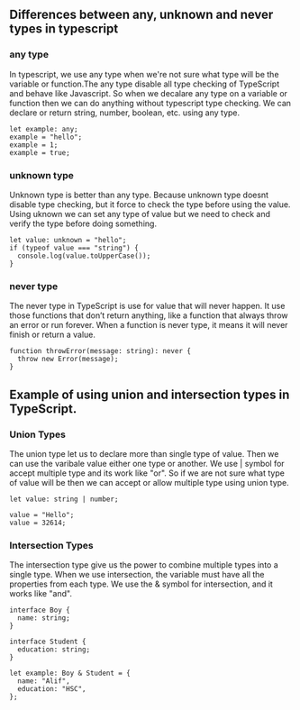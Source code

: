 ## Differences between any, unknown and never types in typescript

### any type

In typescript, we use any type when we're not sure what type will be the variable or function.The any type disable all type checking of TypeScript and behave like Javascript. So when we decalare any type on a variable or function then we can do anything without typescript type checking. We can declare or return string, number, boolean, etc. using any type.

```
let example: any;
example = "hello";
example = 1;
example = true;
```

### unknown type

Unknown type is better than any type. Because unknown type doesnt disable type checking, but it force to check the type before using the value. Using uknown we can set any type of value but we need to check and verify the type before doing something.

```
let value: unknown = "hello";
if (typeof value === "string") {
  console.log(value.toUpperCase());
}
```

### never type

The never type in TypeScript is use for value that will never happen. It use those functions that don’t return anything, like a function that always throw an error or run forever. When a function is never type, it means it will never finish or return a value.

```
function throwError(message: string): never {
  throw new Error(message);
}
```

## Example of using union and intersection types in TypeScript.

### Union Types

The union type let us to declare more than single type of value. Then we can use the varibale value either one type or another. We use | symbol for accept multiple type and its work like "or". So if we are not sure what type of value will be then we can accept or allow multiple type using union type.

```
let value: string | number;

value = "Hello";
value = 32614;

```

### Intersection Types

The intersection type give us the power to combine multiple types into a single type.  When we use intersection, the variable must have all the properties from each type. We use the & symbol for intersection, and it works like "and".

```
interface Boy {
  name: string;
}

interface Student {
  education: string;
}

let example: Boy & Student = {
  name: "Alif",
  education: "HSC",
};


```
